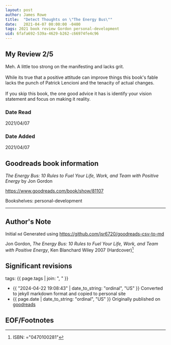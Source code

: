 ```yaml
---
layout: post
author: James Rowe
title:  "Detect Thoughts on \"The Energy Bus\""
date:   2021-04-07 00:00:00 -0400
tags: 2021 book review Gordon personal-development
uid: 6fafa692-539a-4629-b262-c66974fe4c96
---
```


<!-- highly dependent on how you personally use jekyll templates, and how you want this to show up -->
<!-- escape any jekyll keys with double brackets -->

## My Review 2/5

Meh. A little too strong on the manifesting and lacks grit.<br/><br/>While its true that a positive attitude can improve things this book's fable lacks the punch of Patrick Lencioni and the tenacity of actual changes.<br/><br/>If you skip this book, the one good advice it has is identify your vision statement and focus on making it reality.

### Date Read
2021/04/07

### Date Added
2021/04/07

## Goodreads book information

*The Energy Bus: 10 Rules to Fuel Your Life, Work, and Team with Positive Energy* by Jon Gordon

https://www.goodreads.com/book/show/81107

Bookshelves: personal-development

---

## Author's Note

Initial `md` Generated using https://github.com/jsr6720/goodreads-csv-to-md

Jon Gordon, *The Energy Bus: 10 Rules to Fuel Your Life, Work, and Team with Positive Energy*, Ken Blanchard Wiley 2007 (Hardcover)[^1]

## Significant revisions

tags: {{ page.tags | join: ", " }} <!-- todo move this somewhere -->

- {{ "2024-04-22 19:08:43" | date_to_string: "ordinal", "US" }} Converted to jekyll markdown format and copied to personal site
- {{ page.date | date_to_string: "ordinal", "US" }} Originally published on [goodreads](https://www.goodreads.com)

## EOF/Footnotes

[^1]: ISBN: ="0470100281"